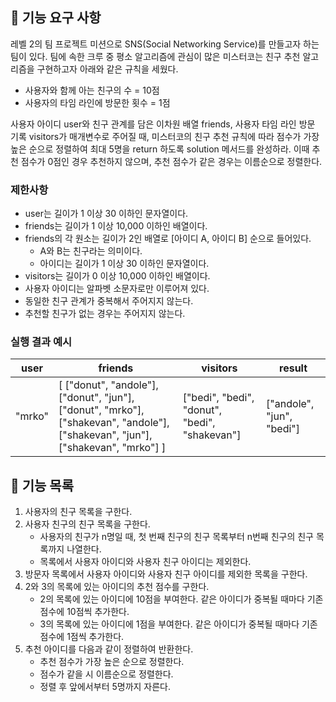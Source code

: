 ## 🚀 기능 요구 사항

레벨 2의 팀 프로젝트 미션으로 SNS(Social Networking Service)를 만들고자 하는 팀이 있다. 팀에 속한 크루 중 평소 알고리즘에 관심이 많은 미스터코는 친구 추천 알고리즘을 구현하고자 아래와 같은 규칙을 세웠다.

- 사용자와 함께 아는 친구의 수 = 10점
- 사용자의 타임 라인에 방문한 횟수 = 1점

사용자 아이디 user와 친구 관계를 담은 이차원 배열 friends, 사용자 타임 라인 방문 기록 visitors가 매개변수로 주어질 때, 미스터코의 친구 추천 규칙에 따라 점수가 가장 높은 순으로 정렬하여 최대 5명을 return 하도록 solution 메서드를 완성하라. 이때 추천 점수가 0점인 경우 추천하지 않으며, 추천 점수가 같은 경우는 이름순으로 정렬한다.

### 제한사항

- user는 길이가 1 이상 30 이하인 문자열이다.
- friends는 길이가 1 이상 10,000 이하인 배열이다.
- friends의 각 원소는 길이가 2인 배열로 [아이디 A, 아이디 B] 순으로 들어있다.
  - A와 B는 친구라는 의미이다.
  - 아이디는 길이가 1 이상 30 이하인 문자열이다.
- visitors는 길이가 0 이상 10,000 이하인 배열이다.
- 사용자 아이디는 알파벳 소문자로만 이루어져 있다.
- 동일한 친구 관계가 중복해서 주어지지 않는다.
- 추천할 친구가 없는 경우는 주어지지 않는다.

### 실행 결과 예시

| user   | friends                                                                                                                         | visitors                                      | result                    |
| ------ | ------------------------------------------------------------------------------------------------------------------------------- | --------------------------------------------- | ------------------------- |
| "mrko" | [ ["donut", "andole"], ["donut", "jun"], ["donut", "mrko"], ["shakevan", "andole"], ["shakevan", "jun"], ["shakevan", "mrko"] ] | ["bedi", "bedi", "donut", "bedi", "shakevan"] | ["andole", "jun", "bedi"] |

## 📍 기능 목록

1. 사용자의 친구 목록을 구한다.
2. 사용자 친구의 친구 목록을 구한다.
   - 사용자의 친구가 n명일 때, 첫 번째 친구의 친구 목록부터 n번째 친구의 친구 목록까지 나열한다.
   - 목록에서 사용자 아이디와 사용자 친구 아이디는 제외한다.
3. 방문자 목록에서 사용자 아이디와 사용자 친구 아이디를 제외한 목록을 구한다.
4. 2와 3의 목록에 있는 아이디의 추천 점수를 구한다.
   - 2의 목록에 있는 아이디에 10점을 부여한다. 같은 아이디가 중복될 때마다 기존 점수에 10점씩 추가한다.
   - 3의 목록에 있는 아이디에 1점을 부여한다. 같은 아이디가 중복될 때마다 기존 점수에 1점씩 추가한다.
5. 추천 아이디를 다음과 같이 정렬하여 반환한다.
   - 추천 점수가 가장 높은 순으로 정렬한다.
   - 점수가 같을 시 이름순으로 정렬한다.
   - 정렬 후 앞에서부터 5명까지 자른다.
